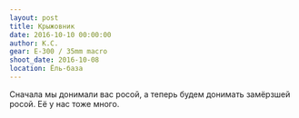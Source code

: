 ```yaml
---
layout: post
title: Крыжовник
date: 2016-10-10 00:00:00
author: К.С.
gear: E-300 / 35mm macro
shoot_date: 2016-10-08
location: Ёль-база
---
```


Сначала мы донимали вас росой, а теперь будем донимать замёрзшей росой. Её у нас тоже много.
